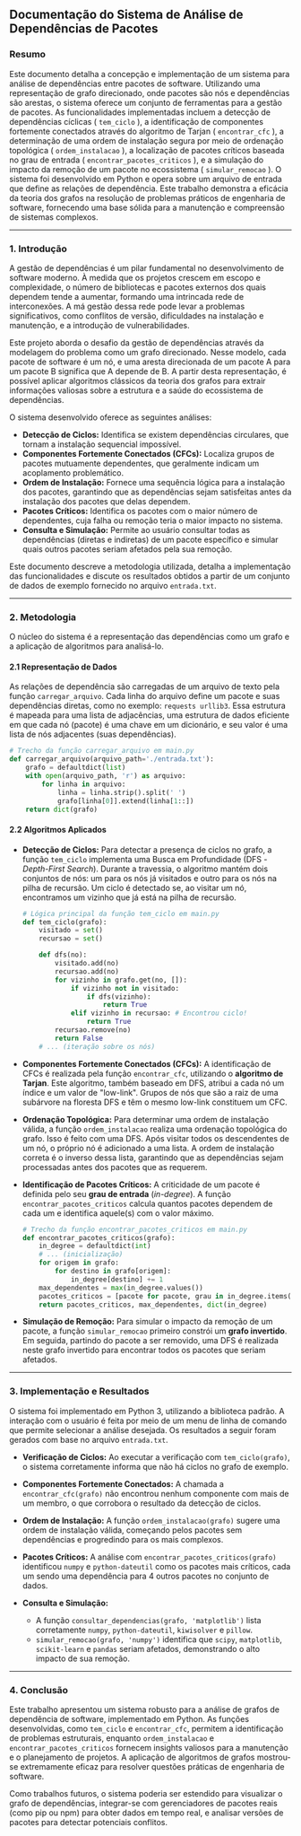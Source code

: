 ## Documentação do Sistema de Análise de Dependências de Pacotes

### **Resumo**

Este documento detalha a concepção e implementação de um sistema para análise de dependências entre pacotes de software. Utilizando uma representação de grafo direcionado, onde pacotes são nós e dependências são arestas, o sistema oferece um conjunto de ferramentas para a gestão de pacotes. As funcionalidades implementadas incluem a detecção de dependências cíclicas ( `tem_ciclo` ), a identificação de componentes fortemente conectados através do algoritmo de Tarjan ( `encontrar_cfc` ), a determinação de uma ordem de instalação segura por meio de ordenação topológica ( `ordem_instalacao` ), a localização de pacotes críticos baseada no grau de entrada ( `encontrar_pacotes_criticos` ), e a simulação do impacto da remoção de um pacote no ecossistema ( `simular_remocao` ). O sistema foi desenvolvido em Python e opera sobre um arquivo de entrada que define as relações de dependência. Este trabalho demonstra a eficácia da teoria dos grafos na resolução de problemas práticos de engenharia de software, fornecendo uma base sólida para a manutenção e compreensão de sistemas complexos.

-----

### **1. Introdução**

A gestão de dependências é um pilar fundamental no desenvolvimento de software moderno. À medida que os projetos crescem em escopo e complexidade, o número de bibliotecas e pacotes externos dos quais dependem tende a aumentar, formando uma intrincada rede de interconexões. A má gestão dessa rede pode levar a problemas significativos, como conflitos de versão, dificuldades na instalação e manutenção, e a introdução de vulnerabilidades.

Este projeto aborda o desafio da gestão de dependências através da modelagem do problema como um grafo direcionado. Nesse modelo, cada pacote de software é um nó, e uma aresta direcionada de um pacote A para um pacote B significa que A depende de B. A partir desta representação, é possível aplicar algoritmos clássicos da teoria dos grafos para extrair informações valiosas sobre a estrutura e a saúde do ecossistema de dependências.

O sistema desenvolvido oferece as seguintes análises:

  * **Detecção de Ciclos:** Identifica se existem dependências circulares, que tornam a instalação sequencial impossível.
  * **Componentes Fortemente Conectados (CFCs):** Localiza grupos de pacotes mutuamente dependentes, que geralmente indicam um acoplamento problemático.
  * **Ordem de Instalação:** Fornece uma sequência lógica para a instalação dos pacotes, garantindo que as dependências sejam satisfeitas antes da instalação dos pacotes que delas dependem.
  * **Pacotes Críticos:** Identifica os pacotes com o maior número de dependentes, cuja falha ou remoção teria o maior impacto no sistema.
  * **Consulta e Simulação:** Permite ao usuário consultar todas as dependências (diretas e indiretas) de um pacote específico e simular quais outros pacotes seriam afetados pela sua remoção.

Este documento descreve a metodologia utilizada, detalha a implementação das funcionalidades e discute os resultados obtidos a partir de um conjunto de dados de exemplo fornecido no arquivo `entrada.txt`.

-----

### **2. Metodologia**

O núcleo do sistema é a representação das dependências como um grafo e a aplicação de algoritmos para analisá-lo.

#### **2.1 Representação de Dados**

As relações de dependência são carregadas de um arquivo de texto pela função `carregar_arquivo`. Cada linha do arquivo define um pacote e suas dependências diretas, como no exemplo: `requests urllib3`. Essa estrutura é mapeada para uma lista de adjacências, uma estrutura de dados eficiente em que cada nó (pacote) é uma chave em um dicionário, e seu valor é uma lista de nós adjacentes (suas dependências).

```python
# Trecho da função carregar_arquivo em main.py
def carregar_arquivo(arquivo_path='./entrada.txt'):
    grafo = defaultdict(list)
    with open(arquivo_path, 'r') as arquivo:
        for linha in arquivo:
            linha = linha.strip().split(' ')
            grafo[linha[0]].extend(linha[1::])
    return dict(grafo)
```

#### **2.2 Algoritmos Aplicados**

  * **Detecção de Ciclos:** Para detectar a presença de ciclos no grafo, a função `tem_ciclo` implementa uma Busca em Profundidade (DFS - *Depth-First Search*). Durante a travessia, o algoritmo mantém dois conjuntos de nós: um para os nós já visitados e outro para os nós na pilha de recursão. Um ciclo é detectado se, ao visitar um nó, encontramos um vizinho que já está na pilha de recursão.

    ```python
    # Lógica principal da função tem_ciclo em main.py
    def tem_ciclo(grafo):
        visitado = set()
        recursao = set()

        def dfs(no):
            visitado.add(no)
            recursao.add(no)
            for vizinho in grafo.get(no, []):
                if vizinho not in visitado:
                    if dfs(vizinho):
                        return True
                elif vizinho in recursao: # Encontrou ciclo!
                    return True
            recursao.remove(no)
            return False
        # ... (iteração sobre os nós)
    ```

  * **Componentes Fortemente Conectados (CFCs):** A identificação de CFCs é realizada pela função `encontrar_cfc`, utilizando o **algoritmo de Tarjan**. Este algoritmo, também baseado em DFS, atribui a cada nó um índice e um valor de "low-link". Grupos de nós que são a raiz de uma subárvore na floresta DFS e têm o mesmo low-link constituem um CFC.

  * **Ordenação Topológica:** Para determinar uma ordem de instalação válida, a função `ordem_instalacao` realiza uma ordenação topológica do grafo. Isso é feito com uma DFS. Após visitar todos os descendentes de um nó, o próprio nó é adicionado a uma lista. A ordem de instalação correta é o inverso dessa lista, garantindo que as dependências sejam processadas antes dos pacotes que as requerem.

  * **Identificação de Pacotes Críticos:** A criticidade de um pacote é definida pelo seu **grau de entrada** (*in-degree*). A função `encontrar_pacotes_criticos` calcula quantos pacotes dependem de cada um e identifica aquele(s) com o valor máximo.

    ```python
    # Trecho da função encontrar_pacotes_criticos em main.py
    def encontrar_pacotes_criticos(grafo):
        in_degree = defaultdict(int)
        # ... (inicialização)
        for origem in grafo:
            for destino in grafo[origem]:
                in_degree[destino] += 1
        max_dependentes = max(in_degree.values())
        pacotes_criticos = [pacote for pacote, grau in in_degree.items() if grau == max_dependentes]
        return pacotes_criticos, max_dependentes, dict(in_degree)
    ```

  * **Simulação de Remoção:** Para simular o impacto da remoção de um pacote, a função `simular_remocao` primeiro constrói um **grafo invertido**. Em seguida, partindo do pacote a ser removido, uma DFS é realizada neste grafo invertido para encontrar todos os pacotes que seriam afetados.

-----

### **3. Implementação e Resultados**

O sistema foi implementado em Python 3, utilizando a biblioteca padrão. A interação com o usuário é feita por meio de um menu de linha de comando que permite selecionar a análise desejada. Os resultados a seguir foram gerados com base no arquivo `entrada.txt`.

  * **Verificação de Ciclos:** Ao executar a verificação com `tem_ciclo(grafo)`, o sistema corretamente informa que não há ciclos no grafo de exemplo.

  * **Componentes Fortemente Conectados:** A chamada a `encontrar_cfc(grafo)` não encontrou nenhum componente com mais de um membro, o que corrobora o resultado da detecção de ciclos.

  * **Ordem de Instalação:** A função `ordem_instalacao(grafo)` sugere uma ordem de instalação válida, começando pelos pacotes sem dependências e progredindo para os mais complexos.

  * **Pacotes Críticos:** A análise com `encontrar_pacotes_criticos(grafo)` identificou `numpy` e `python-dateutil` como os pacotes mais críticos, cada um sendo uma dependência para 4 outros pacotes no conjunto de dados.

  * **Consulta e Simulação:**

      * A função `consultar_dependencias(grafo, 'matplotlib')` lista corretamente `numpy`, `python-dateutil`, `kiwisolver` e `pillow`.
      * `simular_remocao(grafo, 'numpy')` identifica que `scipy`, `matplotlib`, `scikit-learn` e `pandas` seriam afetados, demonstrando o alto impacto de sua remoção.

-----

### **4. Conclusão**

Este trabalho apresentou um sistema robusto para a análise de grafos de dependência de software, implementado em Python. As funções desenvolvidas, como `tem_ciclo` e `encontrar_cfc`, permitem a identificação de problemas estruturais, enquanto `ordem_instalacao` e `encontrar_pacotes_criticos` fornecem insights valiosos para a manutenção e o planejamento de projetos. A aplicação de algoritmos de grafos mostrou-se extremamente eficaz para resolver questões práticas de engenharia de software.

Como trabalhos futuros, o sistema poderia ser estendido para visualizar o grafo de dependências, integrar-se com gerenciadores de pacotes reais (como pip ou npm) para obter dados em tempo real, e analisar versões de pacotes para detectar potenciais conflitos.

